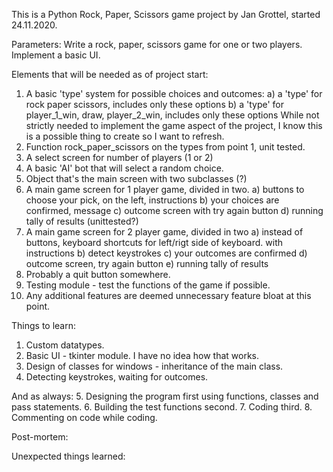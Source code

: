 This is a Python Rock, Paper, Scissors game project by Jan Grottel, started 24.11.2020.

Parameters:
Write a rock, paper, scissors game for one or two players. Implement a basic UI.

Elements that will be needed as of project start:
1. A basic 'type' system for possible choices and outcomes:
    a) a 'type' for rock paper scissors, includes only these options
    b) a 'type' for player_1_win, draw, player_2_win, includes only these options
While not strictly needed to implement the game aspect of the project, I know this is a possible thing to create so I want to refresh.
2. Function rock_paper_scissors on the types from point 1, unit tested.
3. A select screen for number of players (1 or 2)
4. A basic 'AI' bot that will select a random choice.
5. Object that's the main screen with two subclasses (?)
6. A main game screen for 1 player game, divided in two.
    a) buttons to choose your pick, on the left, instructions
    b) your choices are confirmed, message
    c) outcome screen with try again button
    d) running tally of results (unittested?)
6. A main game screen for 2 player game, divided in two
    a) instead of buttons, keyboard shortcuts for left/rigt side of keyboard. with instructions
    b) detect keystrokes
    c) your outcomes are confirmed
    d) outcome screen, try again button
    e) running tally of results
7. Probably a quit button somewhere.
8. Testing module - test the functions of the game if possible.
9. Any additional features are deemed unnecessary feature bloat at this point.

Things to learn:
1. Custom datatypes.
2. Basic UI - tkinter module. I have no idea how that works.
3. Design of classes for windows - inheritance of the main class.
4. Detecting keystrokes, waiting for outcomes.

And as always:
5. Designing the program first using functions, classes and pass statements.
6. Building the test functions second.
7. Coding third.
8. Commenting on code while coding.

Post-mortem:

Unexpected things learned:
